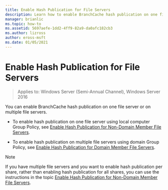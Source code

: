 ```yaml
---
title: Enable Hash Publication for File Servers
description: Learn how to enable BranchCache hash publication on one file server or on multiple file servers.
manager: brianlic
ms.topic: how-to
ms.assetid: 5697aefe-1dd2-4ff9-82a9-da0afc182cb3
ms.author: lizross
author: eross-msft
ms.date: 01/05/2021
---
```

# Enable Hash Publication for File Servers

>Applies to: Windows Server (Semi-Annual Channel), Windows Server 2016

You can enable BranchCache hash publication on one file server or on multiple file servers.

-   To enable hash publication on one file server using local computer Group Policy, see [Enable Hash Publication for Non-Domain Member File Servers](../../branchcache/deploy/Enable-Hash-Publication-for-Non-Domain-Member-File-Servers.md).

-   To enable hash publication on multiple file servers using domain Group Policy, see [Enable Hash Publication for Domain Member File Servers](../../branchcache/deploy/Enable-Hash-Publication-for-Domain-Member-File-Servers.md).

> [!NOTE]
> If you have multiple file servers and you want to enable hash publication per share, rather than enabling hash publication for all shares, you can use the instructions in the topic [Enable Hash Publication for Non-Domain Member File Servers](Enable-Hash-Publication-for-Non-Domain-Member-File-Servers.md).



